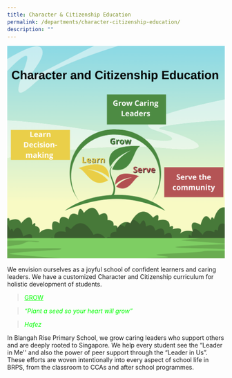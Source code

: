 ```yaml
---
title: Character & Citizenship Education
permalink: /departments/character-citizenship-education/
description: ""
---
```

![](/images/01-Main-Banner-Picture-Crop-Grow-Caring-Leaders-Nurture-reflective-learners-Serve-the-community.png)

<p>We envision ourselves as a joyful school of confident learners and caring leaders. We have a customized Character and Citizenship curriculum for holistic development of students.</p>
<blockquote><span style="color: #00ff00;"><u>GROW</u></span></blockquote>
<blockquote><span style="color: #00ff00;"><em>&ldquo;Plant a seed so your heart will grow&rdquo;</em></span></blockquote>
<blockquote><span style="color: #00ff00;"><em>Hafez</em></span></blockquote>
<p>In Blangah Rise Primary School, we grow caring leaders who support others and are deeply rooted to Singapore. We help every student see the &ldquo;Leader in Me'' and also the power of peer support through the &ldquo;Leader in Us&rdquo;. These efforts are woven intentionally into every aspect of school life in BRPS, from the classroom to CCAs and after school programmes.</p>